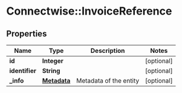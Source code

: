 # Connectwise::InvoiceReference

## Properties
Name | Type | Description | Notes
------------ | ------------- | ------------- | -------------
**id** | **Integer** |  | [optional] 
**identifier** | **String** |  | [optional] 
**_info** | [**Metadata**](Metadata.md) | Metadata of the entity | [optional] 


